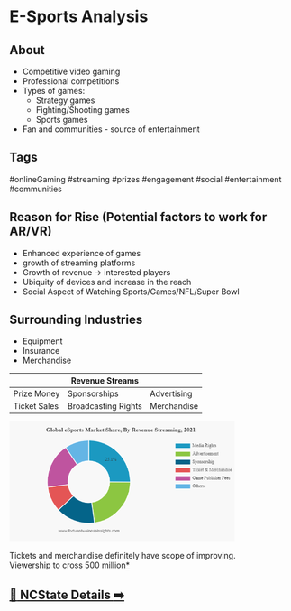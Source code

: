 # E-Sports Analysis

## About
 - Competitive video gaming
 - Professional competitions
 - Types of games:
    - Strategy games
    - Fighting/Shooting games
    - Sports games
 - Fan and communities - source of entertainment

## Tags
#onlineGaming #streaming #prizes #engagement #social #entertainment #communities

## Reason for Rise (Potential factors to work for AR/VR)
 - Enhanced experience of games
 - growth of streaming platforms
 - Growth of revenue -> interested players
 - Ubiquity of devices and increase in the reach
 - Social Aspect of Watching Sports/Games/NFL/Super Bowl

## Surrounding Industries
 - Equipment
 - Insurance
 - Merchandise

||Revenue Streams||
|---|---|---|
|Prize Money|Sponsorships|Advertising|
|Ticket Sales|Broadcasting Rights|Merchandise|

<img src="2023-02-12-00-04-06.png" width="400" >


Tickets and merchandise definitely have scope of improving.  
Viewership to cross 500 million[*](https://www.insiderintelligence.com/insights/esports-ecosystem-market-report/#:~:text=In%20the%20year%202022%2C%20there,competitors%20with%20data%2Ddriven%20research.)

## [:wolf: NCState Details :arrow_right:](NCstate.md)